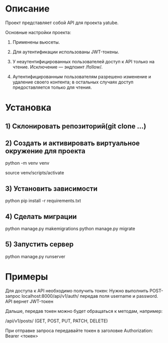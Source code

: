 # Описание

Проект представляет собой API для проекта yatube.

Основные настройки проекта:

1) Применены вьюсеты.

2) Для аутентификации использованы JWT-токены.

3) У неаутентифицированных пользователей доступ к API только на чтение. Исключение — эндпоинт /follow/.

4) Аутентифицированным пользователям разрешено изменение и удаление своего контента; в остальных случаях доступ предоставляется только для чтения.

# Установка

## 1) Склонировать репозиторий(git clone ...)
## 2) Создать и активировать виртуальное окружение для проекта

python -m venv venv

source venv/scripts/activate

## 3) Установить зависимости
python pip install -r requirements.txt

## 4) Сделать миграции
python manage.py makemigrations
python manage.py migrate

## 5) Запустить сервер
python manage.py runserver

# Примеры

Для доступа к API необходимо получить токен: 
Нужно выполнить POST-запрос localhost:8000/api/v1/auth/ передав поля username и password. API вернет JWT-токен

Дальше, передав токен можно будет обращаться к методам, например: 

/api/v1/posts/ (GET, POST, PUT, PATCH, DELETE)

При отправке запроса передавайте токен в заголовке Authorization: Bearer <токен>